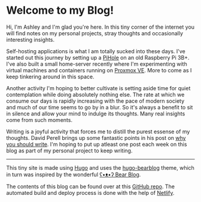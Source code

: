 # Welcome to my Blog!

Hi, I'm Ashley and I'm glad you're here. In this tiny corner of the internet you will find notes on my personal projects, stray thoughts and occasionally interesting insights.

Self-hosting applications is what I am totally sucked into these days. I've started out this journey by setting up a [PiHole](https://pi-hole.net/) on an old Raspberry Pi 3B+. I've also built a small home-server recently where I'm experimenting with virtual machines and containers running on [Proxmox VE](https://www.proxmox.com/en/proxmox-ve). More to come as I keep tinkering around in this space. 

Another activity I'm hoping to better cultivate is setting aside time for quiet contemplation while doing absolutely nothing else. The rate at which we consume our days is rapidly increasing with the pace of modern society and much of our time seems to go by in a blur. So it's always a benefit to sit in silence and allow your mind to indulge its thoughts. Many real insights come from such moments.

Writing is a joyful activity that forces me to distill the purest essense of my thoughts. David Perell brings up some fantastic points in his post on [why you should write](https://perell.com/essay/why-you-should-write/). I'm hoping to put up atleast one post each week on this blog as part of my personal project to keep writing. 

---

This tiny site is made using [Hugo](https://gohugo.io/) and uses the [hugo-bearblog](https://github.com/janraasch/hugo-bearblog/) theme, which in turn was inspired by the wonderful [ʕ•ᴥ•ʔ Bear Blog](https://bearblog.dev/).

The contents of this blog can be found over at this [GitHub repo](https://github.com/shadezer0/shadezero). The automated build and deploy process is done with the help of [Netlify](https://www.netlify.com/). 
